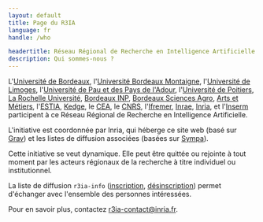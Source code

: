 ```yaml
---
layout: default
title: Page du R3IA
language: fr 
handle: /who

headertitle: Réseau Régional de Recherche en Intelligence Artificielle
description: Qui sommes-nous ?
---
```



<p>L'<a href="https://www.u-bordeaux.fr/">Université de Bordeaux</a>, l'<a href="https://www.u-bordeaux-montaigne.fr/">Université Bordeaux Montaigne</a>, l'<a href="https://www.unilim.fr/">Université de Limoges</a>, l'<a href="https://www.univ-pau.fr/">Université de Pau et des Pays de l'Adour</a>, l'<a href="https://www.univ-poitiers.fr/">Université de Poitiers</a>, <a href="https://www.univ-larochelle.fr/">La Rochelle Université</a>, <a href="https://www.bordeaux-inp.fr/">Bordeaux INP</a>, <a href="https://www.agro-bordeaux.fr/">Bordeaux Sciences Agro</a>, <a href="https://artsetmetiers.fr/fr/campus/bordeaux-talence">Arts et Métiers</a>, l'<a href="https://www.estia.fr/">ESTIA</a>, <a href="https://kedge.edu/">Kedge</a>, le <a href="http://www.cea.fr/pages/le-cea/les-centres-cea/cesta.aspx">CEA</a>, le <a href="http://www.cnrs.fr/">CNRS</a>, l'<a href="https://www.ifremer.fr/">Ifremer</a>, <a href="https://www.inrae.fr/">Inrae</a>, <a href="https://www.inria.fr/">Inria</a>, et l'<a href="https://www.inserm.fr/">Inserm</a> participent à ce Réseau Régional de Recherche en Intelligence Artificielle.</p>
<p>L'initiative est coordonnée par Inria, qui héberge ce site web (basé sur <a href="http://getgrav.org">Grav</a>) et les listes de diffusion associées (basées sur <a href="https://www.sympa.org">Sympa</a>).</p>

<p>Cette initiative se veut dynamique. Elle peut être quittée ou rejointe à tout moment par les acteurs régionaux de la recherche à titre individuel ou institutionnel.</p>

<p>La liste de diffusion <code>r3ia-info</code> (<a href="https://sympa.inria.fr/sympa/subscribe/r3ia-info">inscription</a>, <a href="https://sympa.inria.fr/sympa/signoff/r3ia-info">désinscription</a>) permet d'échanger avec l'ensemble des personnes intéressées.</p>

<p>Pour en savoir plus, contactez <a href="mailto:r3ia-contact@inria.fr">r3ia-contact@inria.fr</a>.</p>